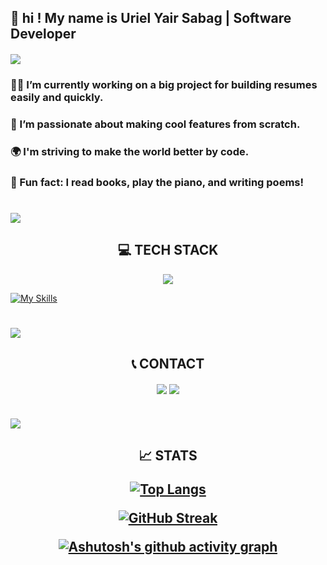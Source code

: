 ## 👋 hi ! My name is Uriel Yair Sabag | Software Developer

#### ![](https://user-images.githubusercontent.com/74038190/212749447-bfb7e725-6987-49d9-ae85-2015e3e7cc41.gif)

### 👨‍💻 I’m currently working on a big project for building resumes easily and quickly.
### 📱 I’m passionate about making cool features from scratch.
### 🌍 I'm striving to make the world better by code.
### 🎹 Fun fact: I read books, play the piano, and writing poems!

# ![](https://user-images.githubusercontent.com/74038190/212284115-f47cd8ff-2ffb-4b04-b5bf-4d1c14c0247f.gif)

<h2 align="center">💻 TECH STACK</h2>
<div align="center">
   <img align="center" src="https://skillicons.dev/icons?   i=js,html,css,react,mongodb,bootstrap,express,firebase,heroku,materialui,nodejs,npm,postman,sublime,stackoverflow,svg,vercel,visualstudio,vscode,webpack&perline=7" />
</div>

[![My Skills](https://skillicons.dev/icons?i=js,html,css,react,mongodb,bootstrap,express,firebase,github,heroku,materialui,nodejs,npm,postman,svg,vercel,visualstudio,vscode,webpack&perline=5)](https://skillicons.dev)

# ![](https://user-images.githubusercontent.com/74038190/212284115-f47cd8ff-2ffb-4b04-b5bf-4d1c14c0247f.gif)

<h2 align="center">📞 CONTACT</h2>

<div align="center">
   <a align="center">
      <img align="center" href="mailto:yairsabag213@gmail.com" src="https://skillicons.dev/icons?i=gmail"/>
  </a>
  
  <a align="center">
     <img align="center" href="https://linkedin.com/in/uriel-sabag" src="https://skillicons.dev/icons?i=linkedin"/>
  </a>

</div>

# ![](https://user-images.githubusercontent.com/74038190/212284115-f47cd8ff-2ffb-4b04-b5bf-4d1c14c0247f.gif)

<h2 align="center">📈 STATS

[![Top Langs](https://github-readme-stats.vercel.app/api/top-langs/?username=urlsab&layout=compact)](https://github.com/anuraghazra/github-readme-stats)

<a align="center" href="https://git.io/streak-stats"><img src="http://github-readme-streak-stats.herokuapp.com?user=urlsab&theme=dark" alt="GitHub Streak" /></a>

[![Ashutosh's github activity graph](https://github-readme-activity-graph.vercel.app/graph?username=urlsab&theme=dracula)](https://github.com/ashutosh00710/github-readme-activity-graph)

</h2>
